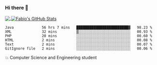 ### Hi there 👋
<a href="https://github.com/fabiovincenzi/fabiovincenzi">
  <img align="center" src="https://github-readme-stats.vercel.app/api/top-langs/?username=fabiovincenzi&title_color=ffffff&text_color=c9cacc&icon_color=2bbc8a&bg_color=1d1f21&langs_count=3" />
</a>
<a href="https://github.com/fabiovincenzi/fabiovincenzi">
  <img align="center" src="https://github-readme-stats.vercel.app/api?username=fabiovincenzi&show_icons=true&line_height=27&count_private=true&title_color=ffffff&text_color=c9cacc&icon_color=2bbc8a&bg_color=1d1f21" alt="Fabio's GitHub Stats" />
</a>
<!--START_SECTION:waka-->

```text
Java             56 hrs 7 mins   ████████████████████████▓   98.23 %
XML              32 mins         ▒░░░░░░░░░░░░░░░░░░░░░░░░   00.93 %
PHP              20 mins         ░░░░░░░░░░░░░░░░░░░░░░░░░   00.60 %
HTML             2 mins          ░░░░░░░░░░░░░░░░░░░░░░░░░   00.08 %
Text             2 mins          ░░░░░░░░░░░░░░░░░░░░░░░░░   00.07 %
GitIgnore file   2 mins          ░░░░░░░░░░░░░░░░░░░░░░░░░   00.06 %
```

<!--END_SECTION:waka-->

:boom: Computer Science and Engineering student
